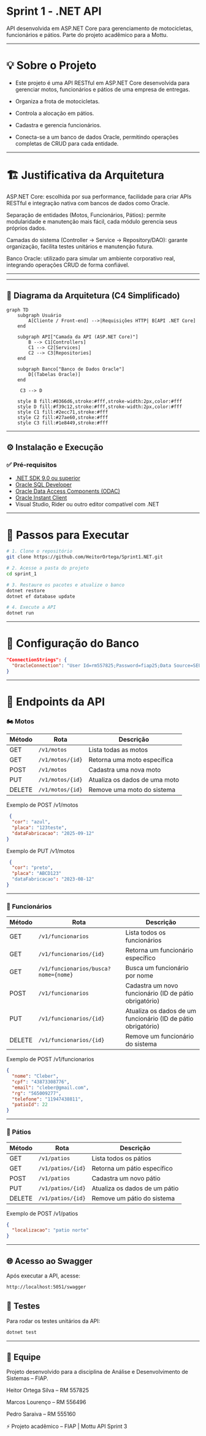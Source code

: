 # Sprint 1 - .NET API

API desenvolvida em ASP.NET Core para gerenciamento de motocicletas, funcionários e pátios.
Parte do projeto acadêmico para a Mottu.

---

# 💡 Sobre o Projeto

- Este projeto é uma API RESTful em ASP.NET Core desenvolvida para gerenciar motos, funcionários e pátios de uma empresa de entregas.

- Organiza a frota de motocicletas.

- Controla a alocação em pátios.

- Cadastra e gerencia funcionários.

- Conecta-se a um banco de dados Oracle, permitindo operações completas de CRUD para cada entidade.

---

# 🏗️ Justificativa da Arquitetura

ASP.NET Core: escolhida por sua performance, facilidade para criar APIs RESTful e integração nativa com bancos de dados como Oracle.

Separação de entidades (Motos, Funcionários, Pátios): permite modularidade e manutenção mais fácil, cada módulo gerencia seus próprios dados.

Camadas do sistema (Controller → Service → Repository/DAO): garante organização, facilita testes unitários e manutenção futura.

Banco Oracle: utilizado para simular um ambiente corporativo real, integrando operações CRUD de forma confiável.

---

---

## 🧭 Diagrama da Arquitetura (C4 Simplificado)

```mermaid
graph TD
    subgraph Usuário
        A[Cliente / Front-end] -->|Requisições HTTP| B[API .NET Core]
    end

    subgraph API["Camada da API (ASP.NET Core)"]
        B --> C1[Controllers]
        C1 --> C2[Services]
        C2 --> C3[Repositories]
    end

    subgraph Banco["Banco de Dados Oracle"]
        D[(Tabelas Oracle)]
    end

     C3 --> D

    style B fill:#0366d6,stroke:#fff,stroke-width:2px,color:#fff
    style D fill:#f39c12,stroke:#fff,stroke-width:2px,color:#fff
    style C1 fill:#2ecc71,stroke:#fff
    style C2 fill:#27ae60,stroke:#fff
    style C3 fill:#1e8449,stroke:#fff
```
---

## ⚙️ Instalação e Execução

### ✅ Pré-requisitos

- [.NET SDK 9.0 ou superior](https://dotnet.microsoft.com/en-us/download)
- [Oracle SQL Developer](https://www.oracle.com/database/sqldeveloper/)
- [Oracle Data Access Components (ODAC)](https://www.oracle.com/database/technologies/dotnet-odacdeploy-downloads.html)
- [Oracle Instant Client](https://www.oracle.com/database/technologies/instant-client/downloads.html)
- Visual Studio, Rider ou outro editor compatível com .NET

---


# 🚀 Passos para Executar
```bash
# 1. Clone o repositório
git clone https://github.com/HeitorOrtega/Sprint1.NET.git

# 2. Acesse a pasta do projeto
cd sprint_1

# 3. Restaure os pacotes e atualize o banco
dotnet restore
dotnet ef database update

# 4. Execute a API
dotnet run
```

---

# 🔧 Configuração do Banco
```json
"ConnectionStrings": {
  "OracleConnection": "User Id=rm557825;Password=fiap25;Data Source=SEU_DATASOURCE;"
}
```

---

# 🔗 Endpoints da API

### 🏍️ Motos

| Método | Rota             | Descrição                     |
| ------ | ---------------- | ----------------------------- |
| GET    | `/v1/motos`      | Lista todas as motos          |
| GET    | `/v1/motos/{id}` | Retorna uma moto específica   |
| POST   | `/v1/motos`      | Cadastra uma nova moto        |
| PUT    | `/v1/motos/{id}` | Atualiza os dados de uma moto |
| DELETE | `/v1/motos/{id}` | Remove uma moto do sistema    |

Exemplo de POST /v1/motos
```json
 {
  "cor": "azul",
  "placa": "123teste",
  "dataFabricacao": "2025-09-12"
}

```
Exemplo de PUT /v1/motos
```json
 {
  "cor": "preto",
  "placa": "ABCD123"
  "dataFabricacao": "2023-08-12"
}
```

---


### 👷 Funcionários

| Método | Rota                                 | Descrição                                                    |
| ------ | ------------------------------------ | -------------------------------------------------------------|
| GET    | `/v1/funcionarios`                   | Lista todos os funcionários                                  |
| GET    | `/v1/funcionarios/{id}`              | Retorna um funcionário específico                            |
| GET    | `/v1/funcionarios/busca?nome={nome}` | Busca um funcionário por nome                                |
| POST   | `/v1/funcionarios`                   | Cadastra um novo funcionário (ID de pátio obrigatório)       |
| PUT    | `/v1/funcionarios/{id}`              | Atualiza os dados de um funcionário (ID de pátio obrigatório)|
| DELETE | `/v1/funcionarios/{id}`              | Remove um funcionário do sistema                             |


Exemplo de POST /v1/funcionarios
```json
{
  "nome": "Cleber",
  "cpf": "43873308776",
  "email": "cleber@gmail.com",
  "rg": "565009277",
  "telefone": "11947438811",
  "patioId": 22
}
```

---

### 🏢 Pátios

| Método | Rota              | Descrição                     |
| ------ | ----------------- | ----------------------------- |
| GET    | `/v1/patios`      | Lista todos os pátios         |
| GET    | `/v1/patios/{id}` | Retorna um pátio específico   |
| POST   | `/v1/patios`      | Cadastra um novo pátio        |
| PUT    | `/v1/patios/{id}` | Atualiza os dados de um pátio |
| DELETE | `/v1/patios/{id}` | Remove um pátio do sistema    |

Exemplo de POST /v1/patios
```json
{
  "localizacao": "patio norte"
}
```
---

## 🌐 Acesso ao Swagger

Após executar a API, acesse:

```bash
http://localhost:5051/swagger
```

## 🧪 Testes
Para rodar os testes unitários da API:

```bash
dotnet test
```

---

## 👥 Equipe

Projeto desenvolvido para a disciplina de Análise e Desenvolvimento de Sistemas – FIAP.

Heitor Ortega Silva – RM 557825

Marcos Lourenço – RM 556496

Pedro Saraiva – RM 555160

⚡ Projeto acadêmico – FIAP | Mottu API Sprint 3
